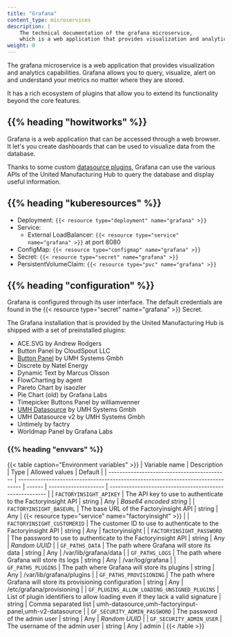 ```yaml
---
title: "Grafana"
content_type: microservices
description: |
    The technical documentation of the grafana microservice,
    which is a web application that provides visualization and analytics capabilities.
weight: 0
---
```


<!-- overview -->

The grafana microservice is a web application that provides visualization and
analytics capabilities. Grafana allows you to query, visualize, alert on and
understand your metrics no matter where they are stored.

It has a rich ecosystem of plugins that allow you to extend its functionality
beyond the core features.

## {{% heading "howitworks" %}}

Grafana is a web application that can be accessed through a web browser. It
let's you create dashboards that can be used to visualize data from the database.

Thanks to some custom [datasource plugins](/docs/architecture/microservices/grafana-plugins/),
Grafana can use the various APIs of the United Manufacturing Hub to query the
database and display useful information.

<!-- body -->

## {{% heading "kuberesources" %}}

- Deployment: `{{< resource type="deployment" name="grafana" >}}`
- Service:
  - External LoadBalancer: `{{< resource type="service" name="grafana" >}}` at
    port 8080
- ConfigMap: `{{< resource type="configmap" name="grafana" >}}`
- Secret: `{{< resource type="secret" name="grafana" >}}`
- PersistentVolumeClaim: `{{< resource type="pvc" name="grafana" >}}`

## {{% heading "configuration" %}}

Grafana is configured through its user interface. The default credentials are
found in the {{< resource type="secret" name="grafana" >}} Secret.

The Grafana installation that is provided by the United Manufacturing Hub is
shipped with a set of preinstalled plugins:

- ACE.SVG by Andrew Rodgers
- Button Panel by CloudSpout LLC
- [Button Panel](/docs/architecture/microservices/grafana-plugins/factoryinput-panel/) by UMH Systems Gmbh
- Discrete by Natel Energy
- Dynamic Text by Marcus Olsson
- FlowCharting by agent
- Pareto Chart by isaozler
- Pie Chart (old) by Grafana Labs
- Timepicker Buttons Panel by williamvenner
- [UMH Datasource](/docs/architecture/microservices/grafana-plugins/umh-datasource) by UMH Systems Gmbh
- UMH Datasource v2 by UMH Systems Gmbh
- Untimely by factry
- Worldmap Panel by Grafana Labs

### {{% heading "envvars" %}}

{{< table caption="Environment variables" >}}
| Variable name                               | Description                                                                     | Type   | Allowed values       | Default                                                 |
| ------------------------------------------- | ------------------------------------------------------------------------------- | ------ | -------------------- | ------------------------------------------------------- |
| `FACTORYINSIGHT_APIKEY`                     | The API key to use to authenticate to the Factoryinsight API                    | string | Any                  | _Base64 encoded string_                                 |
| `FACTORYINSIGHT_BASEURL`                    | The base URL of the Factoryinsight API                                          | string | Any                  | {{< resource type="service" name="factoryinsight" >}}   |
| `FACTORYINSIGHT_CUSTOMERID`                 | The customer ID to use to authenticate to the Factoryinsight API                | string | Any                  | factoryinsight                                          |
| `FACTORYINSIGHT_PASSWORD`                   | The password to use to authenticate to the Factoryinsight API                   | string | Any                  | _Random UUID_                                           |
| `GF_PATHS_DATA`                             | The path where Grafana will store its data                                      | string | Any                  | /var/lib/grafana/data                                   |
| `GF_PATHS_LOGS`                             | The path where Grafana will store its logs                                      | string | Any                  | /var/log/grafana                                        |
| `GF_PATHS_PLUGINS`                          | The path where Grafana will store its plugins                                   | string | Any                  | /var/lib/grafana/plugins                                |
| `GF_PATHS_PROVISIONING`                     | The path where Grafana will store its provisioning configuration                | string | Any                  | /etc/grafana/provisioning                               |
| `GF_PLUGINS_ALLOW_LOADING_UNSIGNED_PLUGINS` | List of plugin identifiers to allow loading even if they lack a valid signature | string | Comma separated list | umh-datasource,umh-factoryinput-panel,umh-v2-datasource |
| `GF_SECURITY_ADMIN_PASSWORD`                | The password of the admin user                                                  | string | Any                  | _Random UUID_                                           |
| `GF_SECURITY_ADMIN_USER`                    | The username of the admin user                                                  | string | Any                  | admin                                                   |
{{< /table >}}
